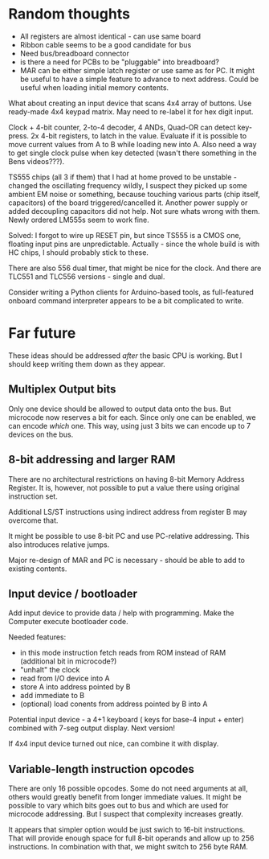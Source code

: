 Random thoughts
===============

* All registers are almost identical - can use same board
* Ribbon cable seems to be a good candidate for bus
* Need bus/breadboard connector
* is there a need for PCBs to be "pluggable" into breadboard?
* MAR can be either simple latch register or use same as for PC. It might be useful to have a simple
  feature to advance to next address. Could be useful when loading initial memory contents.

What about creating an input device that scans 4x4 array of buttons. Use ready-made 4x4 keypad
matrix. May need to re-label it for hex digit input.

Clock + 4-bit counter, 2-to-4 decoder, 4 ANDs, Quad-OR can detect key-press. 2x 4-bit registers, to
latch in the value. Evaluate if it is possible to move current values from A to B while loading new
into A. Also need a way to get single clock pulse when key detected (wasn't there something in the
Bens videos???).


TS555 chips (all 3 if them) that I had at home proved to be unstable - changed the oscillating
frequency wildly, I suspect they picked up some ambient EM noise or something, because touching
various parts (chip itself, capacitors) of the board triggered/cancelled it. Another power supply
or added decoupling capacitors did not help. Not sure whats wrong with them. Newly ordered LM555s
seem to work fine.


Solved: I forgot to wire up RESET pin, but since TS555 is a CMOS one, floating input pins are
unpredictable. Actually - since the whole build is with HC chips, I should probably stick to
these.


There are also 556 dual timer, that might be nice for the clock. And there are TLC551 and TLC556
versions - single and dual.


Consider writing a Python clients for Arduino-based tools, as full-featured onboard command
interpreter appears to be a bit complicated to write.






Far future
==========

These ideas should be addressed *after* the basic CPU is working. But I should keep writing them
down as they appear.


Multiplex Output bits
---------------------

Only one device should be allowed to output data onto the bus. But microcode now reserves a bit for
each. Since only one can be enabled, we can encode *which* one. This way, using just 3 bits we can
encode up to 7 devices on the bus.


8-bit addressing and larger RAM
-------------------------------
There are no architectural restrictions on having 8-bit Memory Address Register. It is, however, not
possible to put a value there using original instruction set.

Additional LS/ST instructions using indirect address from register B may overcome that.

It might be possible to use 8-bit PC and use PC-relative addressing. This also introduces relative
jumps.

Major re-design of MAR and PC is necessary - should be able to add to existing contents.


Input device / bootloader
-------------------------

Add input device to provide data / help with programming. Make the Computer execute bootloader code.

Needed features:
* in this mode instruction fetch reads from ROM instead of RAM (additional bit in microcode?)
* "unhalt" the clock
* read from I/O device into A
* store A into address pointed by B
* add immediate to B
* (optional) load conents from address pointed by B into A


Potential input device - a 4+1 keyboard ( keys for base-4 input + enter) combined with 7-seg output
display. Next version!

If 4x4 input device turned out nice, can combine it with display.




Variable-length instruction opcodes
-----------------------------------
There are only 16 possible opcodes. Some do not need arguments at all, others would greatly
benefit from longer immediate values. It might be possible to vary which bits goes out to bus
and which are used for microcode addressing. But I suspect that complexity increases greatly.

It appears that simpler option would be just swich to 16-bit instructions. That will provide enough
space for full 8-bit operands and allow up to 256 instructions. In combination with that, we might
switch to 256 byte RAM.
